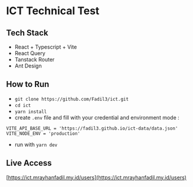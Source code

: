 # ICT Technical Test

## Tech Stack
- React + Typescript + Vite
- React Query
- Tanstack Router
- Ant Design

## How to Run
- `git clone https://github.com/Fadil3/ict.git`
- `cd ict`
- `yarn install`
- create `.env` file and fill with your credential and environment mode :
```
VITE_API_BASE_URL = 'https://fadil3.github.io/ict-data/data.json'
VITE_NODE_ENV = 'production'
```
- run with `yarn dev`

## Live Access
[https://ict.mrayhanfadil.my.id/users](https://ict.mrayhanfadil.my.id/users)
